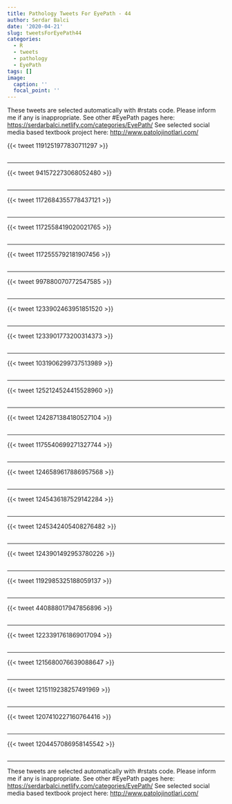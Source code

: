 ```yaml
---
title: Pathology Tweets For EyePath - 44
author: Serdar Balci
date: '2020-04-21'
slug: tweetsForEyePath44
categories:
  - R
  - tweets
  - pathology
  - EyePath
tags: []
image:
  caption: ''
  focal_point: ''
---
```



These tweets are selected automatically with #rstats code. Please inform me if any is inappropriate.
See other #EyePath pages here: https://serdarbalci.netlify.com/categories/EyePath/ 
See selected social media based textbook project here: http://www.patolojinotlari.com/

{{< tweet 1191251977830711297 >}}
<br>
<br>
<hr>
{{< tweet 941572273068052480 >}}
<br>
<br>
<hr>
{{< tweet 1172684355778437121 >}}
<br>
<br>
<hr>
{{< tweet 1172558419020021765 >}}
<br>
<br>
<hr>
{{< tweet 1172555792181907456 >}}
<br>
<br>
<hr>
{{< tweet 997880070772547585 >}}
<br>
<br>
<hr>
{{< tweet 1233902463951851520 >}}
<br>
<br>
<hr>
{{< tweet 1233901773200314373 >}}
<br>
<br>
<hr>
{{< tweet 1031906299737513989 >}}
<br>
<br>
<hr>
{{< tweet 1252124524415528960 >}}
<br>
<br>
<hr>
{{< tweet 1242871384180527104 >}}
<br>
<br>
<hr>
{{< tweet 1175540699271327744 >}}
<br>
<br>
<hr>
{{< tweet 1246589617886957568 >}}
<br>
<br>
<hr>
{{< tweet 1245436187529142284 >}}
<br>
<br>
<hr>
{{< tweet 1245342405408276482 >}}
<br>
<br>
<hr>
{{< tweet 1243901492953780226 >}}
<br>
<br>
<hr>
{{< tweet 1192985325188059137 >}}
<br>
<br>
<hr>
{{< tweet 440888017947856896 >}}
<br>
<br>
<hr>
{{< tweet 1223391761869017094 >}}
<br>
<br>
<hr>
{{< tweet 1215680076639088647 >}}
<br>
<br>
<hr>
{{< tweet 1215119238257491969 >}}
<br>
<br>
<hr>
{{< tweet 1207410227160764416 >}}
<br>
<br>
<hr>
{{< tweet 1204457086958145542 >}}
<br>
<br>
<hr>


These tweets are selected automatically with #rstats code. Please inform me if any is inappropriate.
See other #EyePath pages here: https://serdarbalci.netlify.com/categories/EyePath/ 
See selected social media based textbook project here: http://www.patolojinotlari.com/
